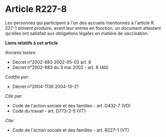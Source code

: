 # Article R227-8

Les personnes qui participent à l'un des accueils mentionnés à l'article R. 227-1 doivent produire, avant leur entrée en
fonction, un document attestant qu'elles ont satisfait aux obligations légales en matière de vaccination.

**Liens relatifs à cet article**

_Anciens textes_:

  - Décret n°2002-883 2002-05-03 art. 8
  - Décret n°2002-883 du 3 mai 2002 - art. 8 (Ab)

_Codifié par_:

  - Décret n°2004-1136 2004-10-21

_Cité par_:

  - Code de l'action sociale et des familles - art. D432-7 (VD)
  - Code du travail - art. D773-2-5 (VT)

_Cite_:

  - Code de l'action sociale et des familles - art. R227-1 (VT)
